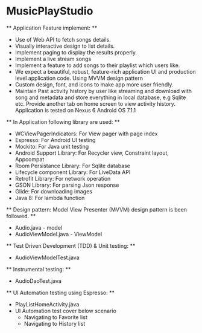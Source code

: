 # MusicPlayStudio


** Application Feature implement: **

- Use of Web API to fetch songs details.
- Visually interactive design to list details.
- Implement paging to display the results properly.
- Implement a live stream songs
- Implement a feature to add songs to their playlist which users like.
- We expect a beautiful, robust, feature-rich application UI and production level application code. Using MVVM design pattern
- Custom design, font, and icons to make app more user ­friendly.
- Maintain Past activity history by user like streaming and download with song and metadata and store everything in local database, e.g Sqlite etc. Provide another tab on home screen to view activity history.
Application is tested on Nexus 6 Android OS 7.1.1

** In Application following library are used: **

- WCViewPagerIndicators: For View pager with page index
- Espresso: For Android UI testing
- Mockito: For Java unit testing
- Android Support Library: For Recycler view, Constraint layout, Appcompat
- Room Persistance Library: For Sqlite database
- Lifecycle component Library: For LiveData API
- Retrofit Library: For network operation
- GSON Library: For parsing Json response
- Glide: For downloading images 
- Java 8: For lambda function

** Design pattern: Model View Presenter (MVVM) design pattern is been followed. **

- Audio.java  - model
- AudioViewModel.java - ViewModel

** Test Driven Development (TDD) & Unit testing: **

- AudioViewModelTest.java

** Instrumental testing: **

-	AudioDaoTest.java

** UI Automation testing using Espresso: **

- PlayListHomeActivity.java
- UI Automation test cover below scenario 
  - Navigating to Favorite list
  - Navigating to History list

